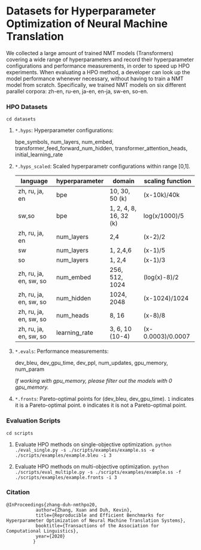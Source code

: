 # Datasets for Hyperparameter Optimization of Neural Machine Translation

We collected a large amount of trained NMT models (Transformers) covering a wide range of hyperparameters and record their hyperparameter configurations and performance measurements, in order to speed up HPO experiments. When evaluating a HPO method, a developer can look up the model performance whenever necessary, without having to train a NMT model from scratch. Specifically, we trained NMT models on six different parallel corpora: zh-en, ru-en, ja-en, en-ja, sw-en, so-en. 

### HPO Datasets
`cd datasets`

1. `*.hyps`: Hyperparameter configurations:
	
	bpe\_symbols, num\_layers, num\_embed, transformer\_feed\_forward\_num\_hidden, transformer\_attention\_heads, initial\_learning\_rate
	
2.  `*.hyps_scaled`: Scaled hyperparametr configurations within range [0,1].

	|language      | hyperparameter | domain        | scaling function |
	|--------------| ---------------| --------------| -----------------|
	|zh, ru, ja, en| bpe            | 10, 30, 50 (k) | (x-10k)/40k |
	| sw,so        | bpe            | 1, 2, 4, 8, 16, 32 (k) | log(x/1000)/5 | 
	|zh, ru, ja, en | num_layers     | 2,4         |   (x-2)/2 |
	|sw | num_layers     | 1, 2,4,6  |   (x-1)/5 |
	|so | num_layers     | 1, 2,4    |   (x-1)/3 |
	|zh, ru, ja, en, sw, so | num_embed      | 256, 512, 1024 | (log(x)-8)/2 |
	|zh, ru, ja, en, sw, so | num_hidden     | 1024, 2048 |  (x-1024)/1024 | 
	|zh, ru, ja, en, sw, so | num_heads      | 8, 16 | (x-8)/8 |
	|zh, ru, ja, en, sw, so | learning_rate  | 3, 6, 10 (10-4) | (x-0.0003)/0.0007 | 
	
	
3. `*.evals`: Performance measurements:

	dev\_bleu, dev\_gpu\_time, dev\_ppl, num\_updates, gpu\_memory, num\_param
	
	*If working with gpu\_memory, please filter out the models with 0 gpu\_memory.*
	
4. `*.fronts`: Pareto-optimal points for (dev\_bleu, dev\_gpu\_time). `1` indicates it is a Pareto-optimal point. `0` indicates it is not a Pareto-optimal point.


### Evaluation Scripts
`cd scripts`
 
1. Evaluate HPO methods on single-objective optimization.
	`python ./eval_single.py -s ./scripts/examples/example.ss -e ./scripts/examples/example.bleu -i 3`

2. Evaluate HPO methods on multi-objective optimization.
	`python ./scripts/eval_multiple.py -s ./scripts/examples/example.ss -f ./scripts/examples/example.fronts -i 3`

### Citation
```
@InProceedings{zhang-duh-nmthpo20,
	       author={Zhang, Xuan and Duh, Kevin},
	       title={Reproducible and Efficient Benchmarks for Hyperparameter Optimization of Neural Machine Translation Systems},
	       booktitle={Transactions of the Association for Computational Linguistics},
	       year={2020}
	      }
```

